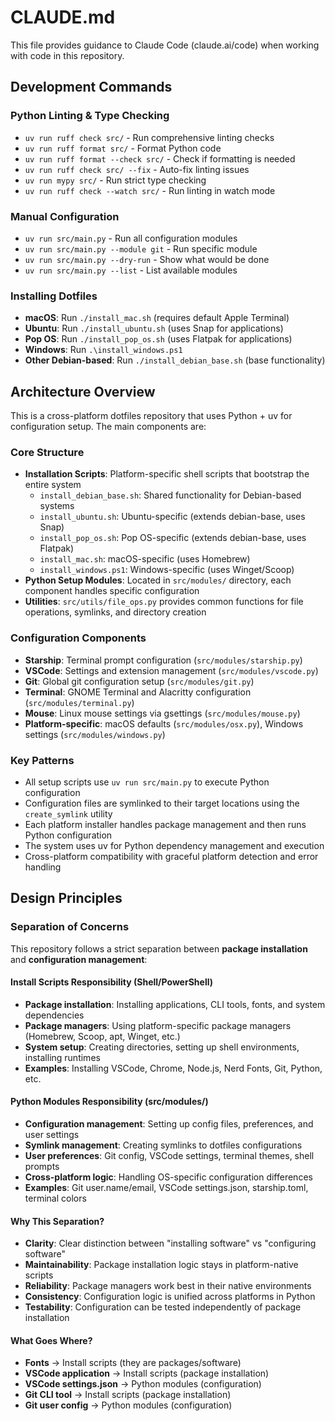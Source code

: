 # CLAUDE.md

This file provides guidance to Claude Code (claude.ai/code) when working with code in this repository.

## Development Commands

### Python Linting & Type Checking

- `uv run ruff check src/` - Run comprehensive linting checks
- `uv run ruff format src/` - Format Python code
- `uv run ruff format --check src/` - Check if formatting is needed
- `uv run ruff check src/ --fix` - Auto-fix linting issues
- `uv run mypy src/` - Run strict type checking
- `uv run ruff check --watch src/` - Run linting in watch mode

### Manual Configuration

- `uv run src/main.py` - Run all configuration modules
- `uv run src/main.py --module git` - Run specific module
- `uv run src/main.py --dry-run` - Show what would be done
- `uv run src/main.py --list` - List available modules

### Installing Dotfiles

- **macOS**: Run `./install_mac.sh` (requires default Apple Terminal)
- **Ubuntu**: Run `./install_ubuntu.sh` (uses Snap for applications)
- **Pop OS**: Run `./install_pop_os.sh` (uses Flatpak for applications)
- **Windows**: Run `.\install_windows.ps1`
- **Other Debian-based**: Run `./install_debian_base.sh` (base functionality)

## Architecture Overview

This is a cross-platform dotfiles repository that uses Python + uv for configuration setup. The main components are:

### Core Structure

- **Installation Scripts**: Platform-specific shell scripts that bootstrap the entire system
  - `install_debian_base.sh`: Shared functionality for Debian-based systems
  - `install_ubuntu.sh`: Ubuntu-specific (extends debian-base, uses Snap)
  - `install_pop_os.sh`: Pop OS-specific (extends debian-base, uses Flatpak)
  - `install_mac.sh`: macOS-specific (uses Homebrew)
  - `install_windows.ps1`: Windows-specific (uses Winget/Scoop)
- **Python Setup Modules**: Located in `src/modules/` directory, each component handles specific configuration
- **Utilities**: `src/utils/file_ops.py` provides common functions for file operations, symlinks, and directory creation

### Configuration Components

- **Starship**: Terminal prompt configuration (`src/modules/starship.py`)
- **VSCode**: Settings and extension management (`src/modules/vscode.py`)
- **Git**: Global git configuration setup (`src/modules/git.py`)
- **Terminal**: GNOME Terminal and Alacritty configuration (`src/modules/terminal.py`)
- **Mouse**: Linux mouse settings via gsettings (`src/modules/mouse.py`)
- **Platform-specific**: macOS defaults (`src/modules/osx.py`), Windows settings (`src/modules/windows.py`)

### Key Patterns

- All setup scripts use `uv run src/main.py` to execute Python configuration
- Configuration files are symlinked to their target locations using the `create_symlink` utility
- Each platform installer handles package management and then runs Python configuration
- The system uses uv for Python dependency management and execution
- Cross-platform compatibility with graceful platform detection and error handling

## Design Principles

### Separation of Concerns

This repository follows a strict separation between **package installation** and **configuration management**:

#### Install Scripts Responsibility (Shell/PowerShell)
- **Package installation**: Installing applications, CLI tools, fonts, and system dependencies
- **Package managers**: Using platform-specific package managers (Homebrew, Scoop, apt, Winget, etc.)
- **System setup**: Creating directories, setting up shell environments, installing runtimes
- **Examples**: Installing VSCode, Chrome, Node.js, Nerd Fonts, Git, Python, etc.

#### Python Modules Responsibility (src/modules/)
- **Configuration management**: Setting up config files, preferences, and user settings
- **Symlink management**: Creating symlinks to dotfiles configurations
- **User preferences**: Git config, VSCode settings, terminal themes, shell prompts
- **Cross-platform logic**: Handling OS-specific configuration differences
- **Examples**: Git user.name/email, VSCode settings.json, starship.toml, terminal colors

#### Why This Separation?
- **Clarity**: Clear distinction between "installing software" vs "configuring software"
- **Maintainability**: Package installation logic stays in platform-native scripts
- **Reliability**: Package managers work best in their native environments
- **Consistency**: Configuration logic is unified across platforms in Python
- **Testability**: Configuration can be tested independently of package installation

#### What Goes Where?
- **Fonts** → Install scripts (they are packages/software)
- **VSCode application** → Install scripts (package installation)  
- **VSCode settings.json** → Python modules (configuration)
- **Git CLI tool** → Install scripts (package installation)
- **Git user config** → Python modules (configuration)
